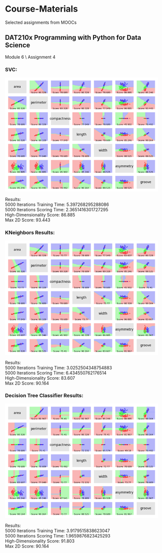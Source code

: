 # Course-Materials
Selected assignments from MOOCs

## DAT210x Programming with Python for Data Science  
Module 6 \ Assignment 4

### SVC:

![alt text](https://github.com/Asav7/Course-Materials/blob/master/assignment_4_files/svc.png)

Results:  
5000 Iterations Training Time:  5.397268295288086  
5000 Iterations Scoring Time:  2.3651416301727295  
High-Dimensionality Score:  86.885  
Max 2D Score:  93.443  

### KNeighbors Results:

![alt text](https://github.com/Asav7/Course-Materials/blob/master/assignment_4_files/kneighbors.png)

Results:  
5000 Iterations Training Time:  3.0252504348754883  
5000 Iterations Scoring Time:  6.434550762176514  
High-Dimensionality Score:  83.607  
Max 2D Score:  90.164

### Decision Tree Classifier Results:
![alt text](https://github.com/Asav7/Course-Materials/blob/master/assignment_4_files/decision_tree_classifier.png)

Results:  
5000 Iterations Training Time:  3.9179515838623047  
5000 Iterations Scoring Time:  1.9659876823425293  
High-Dimensionality Score:  91.803  
Max 2D Score:  90.164  
